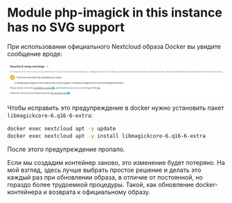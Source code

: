 # Module php-imagick in this instance has no SVG support

При использовании официального Nextcloud образа Docker вы увидите сообщение вроде:

![](../../images/docker/nextcloud-docker-php-imagick.png)

Чтобы исправить это предупреждение в docker нужно установить пакет `libmagickcore-6.q16-6-extra`:

```bash
docker exec nextcloud apt -y update
docker exec nextcloud apt -y install libmagickcore-6.q16-6-extra
```

После этого предупреждение пропало.

Если мы создадим контейнер заново, это изменение будет потеряно. На мой взгляд, здесь лучше выбрать простое решение и делать это каждый раз при обновлении образа, в отличие от постоянной, но гораздо более трудоемкой процедуры. Такой, как обновление docker-контейнера и возврата к официальному образу.
